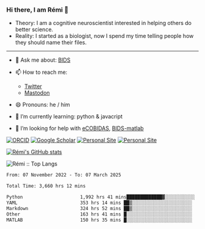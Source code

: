 ### Hi there, I am Rémi 👋

- Theory: I am a cognitive neuroscientist interested in helping others do better science.
- Reality: I started as a biologist, now I spend my time telling people how they should name their files.

<hr>

- 💬 Ask me about: [BIDS](https://bids-specification.readthedocs.io/en/stable/)

- 📫 How to reach me:
  - [Twitter](https://twitter.com/RemiGau)
  - <a rel="me" href="https://kolektiva.social/@RemiGau">Mastodon</a>

- 😄 Pronouns: he / him

- 🌱 I’m currently learning: python & javacript

- 🤔 I’m looking for help with [eCOBIDAS](https://github.com/Remi-Gau/eCobidas), [BIDS-matlab](https://github.com/bids-standard/bids-matlab)

[![ORCID](https://img.shields.io/badge/ORCID-0000--0001--9813--3167-9745f5?style=flat-square.svg)](https://orcid.org/0000-0002-1535-9767)
[![Google Scholar](https://img.shields.io/badge/Google-Scholar-orange?style=flat-square.svg)](https://scholar.google.com/citations?user=gXOB3q8AAAAJ&hl=en)
[![Personal Site](https://img.shields.io/badge/Personal_Site-green?style=flat-square.svg)](https://remi-gau.github.io/)
[![Personal Site](https://img.shields.io/badge/Citation_Metadata-blue?style=flat-square.svg)](https://github.com/Remi-Gau/meta)

[![Rémi's GitHub stats](https://github-readme-stats.vercel.app/api?username=Remi-Gau&theme=midnight-purple)](https://github.com/anuraghazra/github-readme-stats)

<p><img src="https://github-readme-stats.vercel.app/api/top-langs/?username=Remi-Gau&langs_count=20&theme=tokyonight&layout=compact" alt="Rémi :: Top Langs" /></p>

<!--START_SECTION:waka-->

```txt
From: 07 November 2022 - To: 07 March 2025

Total Time: 3,660 hrs 12 mins

Python                     1,992 hrs 41 mins█████████████▓░░░░░░░░░░░   54.44 %
YAML                       353 hrs 14 mins ██▒░░░░░░░░░░░░░░░░░░░░░░   09.65 %
Markdown                   324 hrs 52 mins ██▒░░░░░░░░░░░░░░░░░░░░░░   08.88 %
Other                      163 hrs 41 mins █░░░░░░░░░░░░░░░░░░░░░░░░   04.47 %
MATLAB                     150 hrs 35 mins █░░░░░░░░░░░░░░░░░░░░░░░░   04.11 %
```

<!--END_SECTION:waka-->
